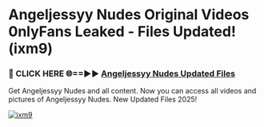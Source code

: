 # Angeljessyy Nudes Original Videos 0nlyFans Leaked - Files Updated! (ixm9)

<h3>🔴 CLICK HERE 🌐==►► <a href="https://tinyurl.com/y5r63du9" rel="nofollow">Angeljessyy Nudes Updated Files</a></h3>

Get Angeljessyy Nudes and all content. Now you can access all videos and pictures of Angeljessyy Nudes. New Updated Files 2025!

[![ixm9](https://i.imgur.com/UVo9nyh.gif)](https://tinyurl.com/y5r63du9)